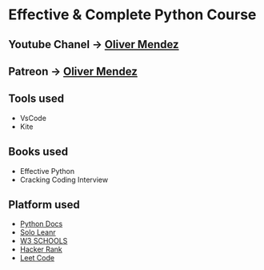 # Effective & Complete Python Course

## Youtube Chanel -> [Oliver Mendez](https://bit.ly/30LoNNP/)

## Patreon -> [Oliver Mendez](https://www.patreon.com/olivermendez/)


## Tools used
- VsCode
- Kite


## Books used
- Effective Python
- Cracking Coding Interview


## Platform used
- [Python Docs](https://www.python.org/)
- [Solo Leanr](https://www.sololearn.com/)
- [W3 SCHOOLS](https://www.w3schools.com/)
- [Hacker Rank](https://www.hackerrank.com/)
- [Leet Code](https://www.leetcode.com/)


